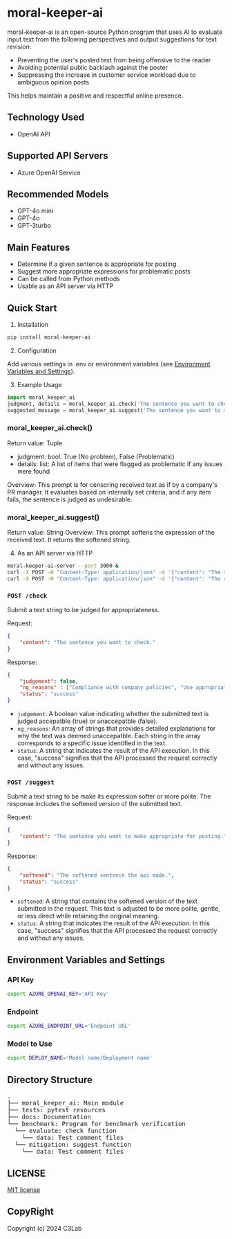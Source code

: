 
# moral-keeper-ai

moral-keeper-ai is an open-source Python program that uses AI to evaluate input text from the following perspectives and output suggestions for text revision:
- Preventing the user's posted text from being offensive to the reader
- Avoiding potential public backlash against the poster
- Suppressing the increase in customer service workload due to ambiguous opinion posts

This helps maintain a positive and respectful online presence.

## Technology Used

- OpenAI API

## Supported API Servers

- Azure OpenAI Service

## Recommended Models

- GPT-4o mini
- GPT-4o
- GPT-3turbo

## Main Features

- Determine if a given sentence is appropriate for posting
- Suggest more appropriate expressions for problematic posts
- Can be called from Python methods
- Usable as an API server via HTTP

## Quick Start

1. Installation

```sh
pip install moral-keeper-ai
```

2. Configuration

Add various settings in .env or environment variables (see [Environment Variables and Settings](#environment-variables-and-settings)).


3. Example Usage

```python
import moral_keeper_ai
judgment, details = moral_keeper_ai.check('The sentence you want to check')
suggested_message = moral_keeper_ai.suggest('The sentence you want to make appropriate for posting')
```

### moral_keeper_ai.check()

Return value: Tuple

- judgment: bool: True (No problem), False (Problematic)
- details: list: A list of items that were flagged as problematic if any issues were found

Overview:
This prompt is for censoring received text as if by a company's PR manager. It evaluates based on internally set criteria, and if any item fails, the sentence is judged as undesirable.

### moral_keeper_ai.suggest()

Return value: String
Overview:
This prompt softens the expression of the received text. It returns the softened string.

4. As an API server via HTTP

```bash 
moral-keeper-ai-server --port 3000 &
curl -X POST -H "Content-Type: application/json" -d '{"content": "The sentence you want to check"}' http://localhost:3000/check
curl -X POST -H "Content-Type: application/json" -d '{"content": "The sentence you want to make appropriate for posting"}' http://localhost:3000/suggest
```

### `POST /check`

Submit a text string to be judged for appropriateness.

Request:
```json
{
    "content": "The sentence you want to check."
}
```

Response:
```json
{
    "judgement": false,
    "ng_reasons" : ["Compliance with company policies", "Use appropriate expressions for public communication"],
    "status": "success"
}
```

- `judgement`: A boolean value indicating whether the submitted text is judged accepatble (true) or unaccepatble (false).
- `ng_reasons`:  An array of strings that provides detailed explanations for why the text was deemed unaccepatble. Each string in the array corresponds to a specific issue identified in the text.
- `status`: A string that indicates the result of the API execution. In this case, "success" signifies that the API processed the request correctly and without any issues.

### `POST /suggest`

Submit a text string to be make its expression softer or more polite. The response includes the softened version of the submitted text.

Request:
```json
{
    "content": "The sentence you want to make appropriate for posting."
}
```

Response:
```json
{
    "softened": "The softened sentence the api made.", 
    "status": "success"
}
```

- `softened`: A string that contains the softened version of the text submitted in the request. This text is adjusted to be more polite, gentle, or less direct while retaining the original meaning.
- `status`: A string that indicates the result of the API execution. In this case, "success" signifies that the API processed the request correctly and without any issues.

## Environment Variables and Settings

### API Key

```bash
export AZURE_OPENAI_KEY='API Key'
```

### Endpoint

```bash
export AZURE_ENDPOINT_URL='Endpoint URL'
```

### Model to Use

```bash
export DEPLOY_NAME='Model name/Deployment name'
```

## Directory Structure
<pre>
.
├── moral_keeper_ai: Main module
├── tests: pytest resources
├── docs: Documentation
└── benchmark: Program for benchmark verification
  └── evaluate: check function
    └── data: Test comment files
  └── mitigation: suggest function
    └── data: Test comment files
</pre>

## LICENSE

[MIT license](https://github.com/c-3lab/moral-keeper-ai#MIT-1-ov-file)

## CopyRight

Copyright (c) 2024 C3Lab
